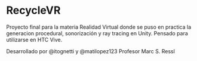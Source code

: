 # RecycleVR

Proyecto final para la materia Realidad Virtual donde se puso en practica la generacion procedural, sonorización y ray tracing en Unity.
Pensado para utilizarse en HTC Vive.

Desarrollado por @itognetti y @matilopez123
Profesor Marc S. Ressl
